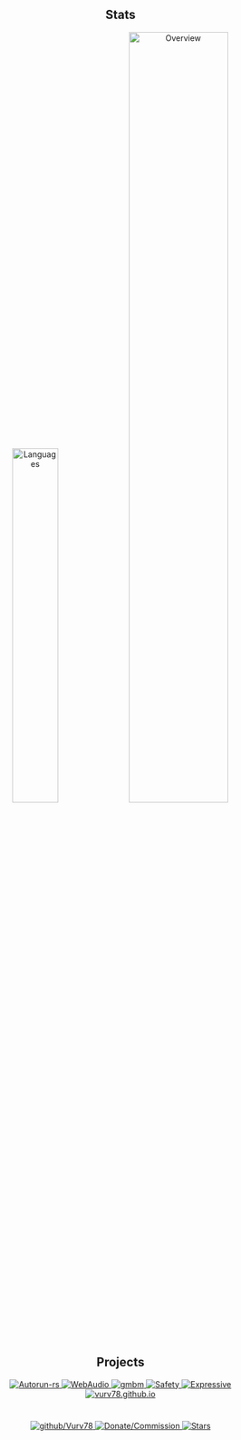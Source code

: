<h2 align="center"> Stats </h2>
<p align="center">
  <img src="https://github-readme-stats.vercel.app/api/top-langs/?username=Vurv78&langs_count=8&layout=compact&theme=light&hide_border=true&hide=golo,html,batchfile,javascript,css,zig,shell&bg_color=0000&text_color=666666" width=40% alt="Languages">

  <img src="https://github-readme-stats.vercel.app/api?username=Vurv78&amp;show_icons=true&amp;theme=light&amp;card_width=50&amp;include_all_commits=true&amp;count_private=true&amp;hide_title=true&amp;hide_border=true&amp;bg_color=0000&amp;text_color=666666" width=59% alt="Overview">
</p>


<h2 align="center"> Projects </h2>
<p align="center">
  <a href="https://github.com/Vurv78/Autorun-rs">
    <img src="https://github-readme-stats.vercel.app/api/pin/?username=Vurv78&amp;repo=Autorun-rs&amp;hide_border=true&amp;bg_color=0000&amp;text_color=666666" alt="Autorun-rs">
  </a>

  <a href="https://github.com/Vurv78/WebAudio">
    <img src="https://github-readme-stats.vercel.app/api/pin/?username=Vurv78&amp;repo=WebAudio&amp;hide_border=true&amp;bg_color=0000&amp;text_color=666666" alt="WebAudio">
  </a>

  <a href="https://github.com/Vurv78/gmbm">
    <img src="https://github-readme-stats.vercel.app/api/pin/?username=Vurv78&amp;repo=gmbm&amp;hide_border=true&amp;bg_color=0000&amp;text_color=666666" alt="gmbm">
  </a>

  <a href="https://github.com/Vurv78/Safety">
    <img src="https://github-readme-stats.vercel.app/api/pin/?username=Vurv78&amp;repo=Safety&amp;hide_border=true&amp;bg_color=0000&amp;text_color=666666" alt="Safety">
  </a>

  <a href="https://github.com/Vurv78/Expressive">
    <img src="https://github-readme-stats.vercel.app/api/pin/?username=Vurv78&amp;repo=Expressive&amp;hide_border=true&amp;bg_color=0000&amp;text_color=666666" alt="Expressive">
  </a>

  <a href="https://github.com/Vurv78/vurv78.github.io">
    <img src="https://github-readme-stats.vercel.app/api/pin/?username=Vurv78&amp;repo=vurv78.github.io&amp;hide_border=true&amp;bg_color=0000&amp;text_color=666666" alt="vurv78.github.io">
  </a>
</p>


#
<p align="center">
  <a href="https://discord.gg/yXKMt2XUXm">
    <img src="https://img.shields.io/discord/824727565948157963?label=Discord&amp;logo=discord&amp;logoColor=ffffff&amp;labelColor=7289DA&amp;color=2c2f33" alt="github/Vurv78"/>
  </a>

  <a align="center" href="https://donate.lol/btc/bc1qs339myy5u2cpauvm3xf79y40u4gfp40pzc6md32vzn6zr3zkdrdspnfy4d">
    <img src="https://img.shields.io/badge/donate.lol-%3C3-red?logo=bitcoin" alt="Donate/Commission">
  </a>

  <a href="https://github.com/Vurv78?tab=repositories&amp;q=&amp;type=source&amp;language=&amp;sort=stargazers">
    <img src="https://img.shields.io/github/stars/Vurv78?affiliations=OWNER&amp;color=yellow&amp;label=Stars&amp;logo=Github&amp;style=flat" alt="Stars">
  </a>
</p>
